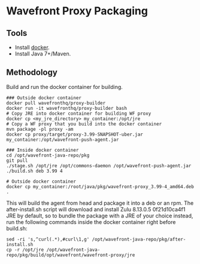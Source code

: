 Wavefront Proxy Packaging
=========================

Tools
-----
* Install [docker](https://www.docker.com/).
* Install Java 7+/Maven.

Methodology
-----------
Build and run the docker container for building.

    ### Outside docker container
    docker pull wavefronthq/proxy-builder
    docker run -it wavefronthq/proxy-builder bash
    # Copy JRE into docker container for building WF proxy
    docker cp <my_jre_directory> my_container:/opt/jre
    # Copy a WF proxy that you build into the docker container
    mvn package -pl proxy -am
    docker cp proxy/target/proxy-3.99-SNAPSHOT-uber.jar my_container:/opt/wavefront-push-agent.jar

    ### Inside docker container
    cd /opt/wavefront-java-repo/pkg
    git pull
    ./stage.sh /opt/jre /opt/commons-daemon /opt/wavefront-push-agent.jar
    ./build.sh deb 3.99 4

    # Outside docker container
    docker cp my_container:/root/java/pkg/wavefront-proxy_3.99-4_amd64.deb .

This will build the agent from head and package it into a deb or an rpm. The after-install.sh script will download
and install Zulu 8.13.0.5 0f21d10ca4f1 JRE by default, so to bundle the package with a JRE of your choice instead,
run the following commands inside the docker container right before build.sh:

```
sed -ri 's,^curl(.*),#curl\1,g' /opt/wavefront-java-repo/pkg/after-install.sh
cp -r /opt/jre /opt/wavefront-java-repo/pkg/build/opt/wavefront/wavefront-proxy/jre
```